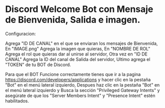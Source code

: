 # Discord Welcome Bot con Mensaje de Bienvenida, Salida e imagen.

Configuracion:

Agrega "ID DE CANAL" en el que se enviaran los mensajes de Bienvenida, En "IMAGE.png" Agrega la imagen que quieras, En "NOMBRE DE ROL" Agrega el rol que quieras dar al unirse al servidor, Otra vez en "ID DE CANAL" Agrega la ID del canal de Salida del servidor, Ultimo agrega el "TOKEN" de tu BOT de Discord.


Para que el BOT Funcione correctamente tienes que ir a la pagina https://discord.com/developers/applications y hacer clic en la pestaña "Bot" en el menú lateral izquierdo, Despues haz clic en la pestaña "Bot" en el menú lateral izquierdo y Busca la sección "Privileged Gateway Intents" y asegúrate de que los "Server Members Intent" y "Presence Intent" estén habilitados.
